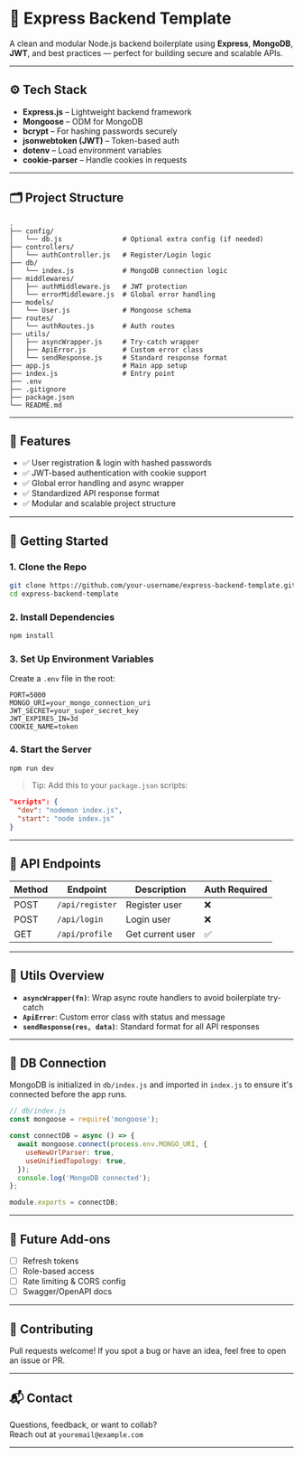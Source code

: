 
# 🚀 Express Backend Template

A clean and modular Node.js backend boilerplate using **Express**, **MongoDB**, **JWT**, and best practices — perfect for building secure and scalable APIs.

---

## ⚙️ Tech Stack

- **Express.js** – Lightweight backend framework  
- **Mongoose** – ODM for MongoDB  
- **bcrypt** – For hashing passwords securely  
- **jsonwebtoken (JWT)** – Token-based auth  
- **dotenv** – Load environment variables  
- **cookie-parser** – Handle cookies in requests  

---

## 🗂 Project Structure

```
.
├── config/
│   └── db.js               # Optional extra config (if needed)
├── controllers/
│   └── authController.js   # Register/Login logic
├── db/
│   └── index.js            # MongoDB connection logic
├── middlewares/
│   ├── authMiddleware.js   # JWT protection
│   └── errorMiddleware.js  # Global error handling
├── models/
│   └── User.js             # Mongoose schema
├── routes/
│   └── authRoutes.js       # Auth routes
├── utils/
│   ├── asyncWrapper.js     # Try-catch wrapper
│   ├── ApiError.js         # Custom error class
│   └── sendResponse.js     # Standard response format
├── app.js                  # Main app setup
├── index.js                # Entry point
├── .env
├── .gitignore
├── package.json
└── README.md
```

---

## 🔐 Features

- ✅ User registration & login with hashed passwords  
- ✅ JWT-based authentication with cookie support  
- ✅ Global error handling and async wrapper  
- ✅ Standardized API response format  
- ✅ Modular and scalable project structure  

---

## 🚀 Getting Started

### 1. Clone the Repo

```bash
git clone https://github.com/your-username/express-backend-template.git
cd express-backend-template
```

### 2. Install Dependencies

```bash
npm install
```

### 3. Set Up Environment Variables

Create a `.env` file in the root:

```env
PORT=5000
MONGO_URI=your_mongo_connection_uri
JWT_SECRET=your_super_secret_key
JWT_EXPIRES_IN=3d
COOKIE_NAME=token
```

### 4. Start the Server

```bash
npm run dev
```

> Tip: Add this to your `package.json` scripts:

```json
"scripts": {
  "dev": "nodemon index.js",
  "start": "node index.js"
}
```

---

## 📌 API Endpoints

| Method | Endpoint        | Description         | Auth Required |
|--------|------------------|---------------------|----------------|
| POST   | `/api/register` | Register user       | ❌             |
| POST   | `/api/login`    | Login user          | ❌             |
| GET    | `/api/profile`  | Get current user    | ✅             |

---

## 🧠 Utils Overview

- **`asyncWrapper(fn)`**: Wrap async route handlers to avoid boilerplate try-catch  
- **`ApiError`**: Custom error class with status and message  
- **`sendResponse(res, data)`**: Standard format for all API responses  

---

## 🔧 DB Connection

MongoDB is initialized in `db/index.js` and imported in `index.js` to ensure it's connected before the app runs.

```js
// db/index.js
const mongoose = require('mongoose');

const connectDB = async () => {
  await mongoose.connect(process.env.MONGO_URI, {
    useNewUrlParser: true,
    useUnifiedTopology: true,
  });
  console.log('MongoDB connected');
};

module.exports = connectDB;
```

---

## 🧪 Future Add-ons

- [ ] Refresh tokens  
- [ ] Role-based access  
- [ ] Rate limiting & CORS config  
- [ ] Swagger/OpenAPI docs  

---

## 🤝 Contributing

Pull requests welcome! If you spot a bug or have an idea, feel free to open an issue or PR.

---

## 📬 Contact

Questions, feedback, or want to collab?  
Reach out at `youremail@example.com`

---
